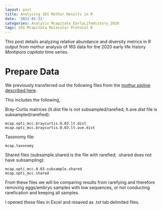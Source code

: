 ```yaml
---
layout: post
title: Analyzing 16S Mothur Results in R
date: '2022-01-31'
categories: Analysis Mcapitata_EarlyLifeHistory_2020
tags: 16S Mcapitata Molecular Protocol R
---
```


This post details analyzing relative abundance and diversity metrics in R output from mothur analysis of 16S data for the 2020 early life history *Montipora capitata* time series.  

# Prepare Data  

We previously transferred out the following files from the [mothur pipline described here](https://ahuffmyer.github.io/ASH_Putnam_Lab_Notebook/16S-Analysis-in-Mothr-Part-1/).  

This includes the following, 

Bray-Curtis matrices (lt.dist file is not subsampled/rarefied; lt.ave.dist file is subsampled/rarefied):     

```
mcap.opti_mcc.braycurtis.0.03.lt.dist
mcap.opti_mcc.braycurtis.0.03.lt.ave.dist
```

Taxonomy file:  

```
mcap.taxonomy
```

Shared files (subsample.shared is the file with rarefied; .shared does not have subsampling):  

```
mcap.opti_mcc.0.03.subsample.shared
mcap.opti_mcc.shared
```

From these files we will be comparing results from rarefying and therefore removing eggs/embryo samples with low sequences, or not conducting rarefication and keeping all samples.  

I opened these files in Excel and resaved as .txt tab delimited files. 


